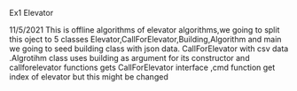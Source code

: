Ex1 Elevator

11/5/2021 This is offline algorithms of elevator algorithms,we going to split this oject to 5 classes Elevator,CallForElevator,Building,Algorithm and main we going to seed building class with json data. CallForElevator with csv data .Algrotihm class uses building as argument for its constructor and callforelevator functions gets CallForElevator interface ,cmd function get index of elevator but this might be changed 
